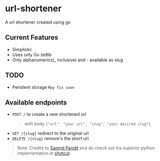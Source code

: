 # url-shortener
A url shortener created using go

## Current Features
- Simplistic
- Uses only Go stdlib
- Only alphanumerics(_ inclusive) and - available as slug

## TODO
- Peristent storage `May fix soon`

## Available endpoints
- `POST /` to create a new shortened url
	> with body `{"url": "your url", "slug": "your desired slug"}`
- `GET /{slug}` redirect to the original url
- `DELETE /{slug}` remove's the short url

> Note: Credits to [Samrid Pandit](https://github.com/caffeineduck) and do check out his superior python implementation at [shotcut](https://github.com/caffeineduck/shotcut)
